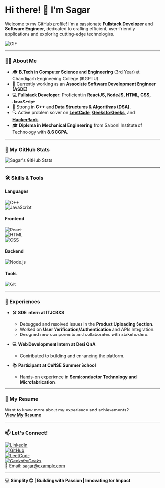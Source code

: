 # Hi there! 👋 I'm Sagar  

Welcome to my GitHub profile! I'm a passionate **Fullstack Developer** and **Software Engineer**, dedicated to crafting efficient, user-friendly applications and exploring cutting-edge technologies.  

![GIF](https://media.giphy.com/media/26AHONQ79FdWZhAI0/giphy.gif)  

---

### 👨‍💻 About Me  

- 🎓 **B.Tech in Computer Science and Engineering** (3rd Year) at Chandigarh Engineering College (IKGPTU).  
- 🏢 Currently working as an **Associate Software Development Engineer (ASDE)**.  
- 💻 **Fullstack Developer**: Proficient in **ReactJS, NodeJS, HTML, CSS, JavaScript**.  
- 🌟 Strong in **C++** and **Data Structures & Algorithms (DSA)**.  
- 🔍 Active problem solver on **[LeetCode](https://leetcode.com/)**, **[GeeksforGeeks](https://www.geeksforgeeks.org/)**, and **[HackerRank](https://www.hackerrank.com/)**.  
- 🎓 **Diploma in Mechanical Engineering** from Salboni Institute of Technology with **8.6 CGPA**.  

---

### 🌟 My GitHub Stats  

![Sagar's GitHub Stats](https://github-readme-stats.vercel.app/api?username=SagarGitHubUsername&show_icons=true&theme=radical)  

---

### 🛠️ Skills & Tools  

#### Languages  
![C++](https://img.shields.io/badge/-C++-00599C?logo=c%2B%2B&logoColor=white)  
![JavaScript](https://img.shields.io/badge/-JavaScript-F7DF1E?logo=javascript&logoColor=black)  

#### Frontend  
![React](https://img.shields.io/badge/-React-61DAFB?logo=react&logoColor=black)  
![HTML](https://img.shields.io/badge/-HTML-E34F26?logo=html5&logoColor=white)  
![CSS](https://img.shields.io/badge/-CSS-1572B6?logo=css3&logoColor=white)  

#### Backend  
![Node.js](https://img.shields.io/badge/-Node.js-339933?logo=node.js&logoColor=white)  

#### Tools  
![Git](https://img.shields.io/badge/-Git-F05032?logo=git&logoColor=white)  

---

### 🌟 Experiences  

- 🛠️ **SDE Intern at ITJOBXS**  
  - Debugged and resolved issues in the **Product Uploading Section**.  
  - Worked on **User Verification/Authentication** and APIs Integration.  
  - Designed new components and collaborated with stakeholders.  

- 💻 **Web Development Intern at Desi QnA**  
  - Contributed to building and enhancing the platform.  

- 📚 **Participant at CeNSE Summer School**  
  - Hands-on experience in **Semiconductor Technology and Microfabrication**.  

---

### 📄 My Resume  

Want to know more about my experience and achievements?  
[**View My Resume**](https://drive.google.com/drive/u/0/my-drive)  

---

### 📫 Let's Connect!  

[![LinkedIn](https://img.shields.io/badge/-LinkedIn-0077B5?logo=linkedin&logoColor=white)](https://linkedin.com/in/)  
[![GitHub](https://img.shields.io/badge/-GitHub-181717?logo=github&logoColor=white)](https://github.com/)  
[![LeetCode](https://img.shields.io/badge/-LeetCode-FFA116?logo=leetcode&logoColor=white)](https://leetcode.com/)  
[![GeeksforGeeks](https://img.shields.io/badge/-GeeksforGeeks-0F9D58?logo=geeksforgeeks&logoColor=white)](https://www.geeksforgeeks.org/)  
📧 Email: [sagar@example.com](mailto:sagar@example.com)  

---

💻 **Simplity 😊 | Building with Passion | Innovating for Impact**
